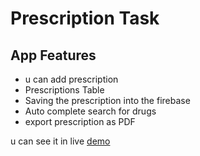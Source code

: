 # Prescription Task

## App Features

* u can add prescription 
* Prescriptions  Table
* Saving the prescription into the firebase
* Auto complete search for drugs
* export prescription as PDF 

u can see it in live  [demo](http://deranged-discovery.surge.sh/)


